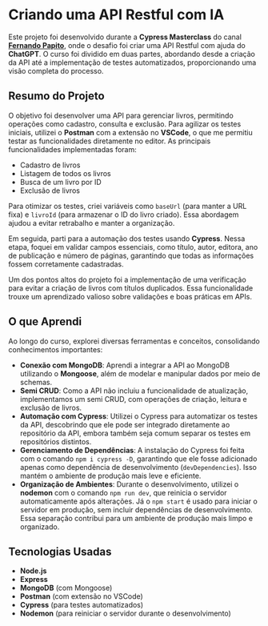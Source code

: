 # Criando uma API Restful com IA

Este projeto foi desenvolvido durante a **Cypress Masterclass** do canal **[Fernando Papito](https://www.youtube.com/@fernandopapito)**, onde o desafio foi criar uma API Restful com ajuda do **ChatGPT**. O curso foi dividido em duas partes, abordando desde a criação da API até a implementação de testes automatizados, proporcionando uma visão completa do processo.

## Resumo do Projeto

O objetivo foi desenvolver uma API para gerenciar livros, permitindo operações como cadastro, consulta e exclusão. Para agilizar os testes iniciais, utilizei o **Postman** com a extensão no **VSCode**, o que me permitiu testar as funcionalidades diretamente no editor. As principais funcionalidades implementadas foram:

-   Cadastro de livros
-   Listagem de todos os livros
-   Busca de um livro por ID
-   Exclusão de livros

Para otimizar os testes, criei variáveis como `baseUrl` (para manter a URL fixa) e `livroId` (para armazenar o ID do livro criado). Essa abordagem ajudou a evitar retrabalho e manter a organização.

Em seguida, parti para a automação dos testes usando **Cypress**. Nessa etapa, foquei em validar campos essenciais, como título, autor, editora, ano de publicação e número de páginas, garantindo que todas as informações fossem corretamente cadastradas.

Um dos pontos altos do projeto foi a implementação de uma verificação para evitar a criação de livros com títulos duplicados. Essa funcionalidade trouxe um aprendizado valioso sobre validações e boas práticas em APIs.

## O que Aprendi

Ao longo do curso, explorei diversas ferramentas e conceitos, consolidando conhecimentos importantes:

-   **Conexão com MongoDB**: Aprendi a integrar a API ao MongoDB utilizando o **Mongoose**, além de modelar e manipular dados por meio de schemas.
-   **Semi CRUD**: Como a API não incluiu a funcionalidade de atualização, implementamos um semi CRUD, com operações de criação, leitura e exclusão de livros.
-   **Automação com Cypress**: Utilizei o Cypress para automatizar os testes da API, descobrindo que ele pode ser integrado diretamente ao repositório da API, embora também seja comum separar os testes em repositórios distintos.
-   **Gerenciamento de Dependências**: A instalação do Cypress foi feita com o comando `npm i cypress -D`, garantindo que ele fosse adicionado apenas como dependência de desenvolvimento (`devDependencies`). Isso mantém o ambiente de produção mais leve e eficiente.
-   **Organização de Ambientes**: Durante o desenvolvimento, utilizei o **nodemon** com o comando `npm run dev`, que reinicia o servidor automaticamente após alterações. Já o `npm start` é usado para iniciar o servidor em produção, sem incluir dependências de desenvolvimento. Essa separação contribui para um ambiente de produção mais limpo e organizado.

## Tecnologias Usadas

-   **Node.js**
-   **Express**
-   **MongoDB** (com Mongoose)
-   **Postman** (com extensão no VSCode)
-   **Cypress** (para testes automatizados)
-   **Nodemon** (para reiniciar o servidor durante o desenvolvimento)
